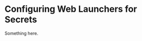 [title]: # (Configuring Web Launchers for Secrets)
[tags]: # (XXX)
[priority]: # (4762)
# Configuring Web Launchers for Secrets
Something here.
